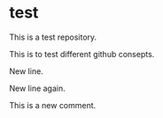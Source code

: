# test

This is a test repository.

This is to test different github consepts.

New line.

New line again.

This is a new comment.
